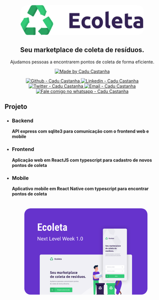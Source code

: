 <h1 align="center">
    <img alt="Ecoleta" src="https://github.com/caducastanha/ecoleta/blob/master/web/src/assets/logo.svg?raw=true"  width="400px" style="border-radius:20px;"/>
</h1>

<h2 align="center" >
  Seu marketplace
de coleta de resíduos.
</h2>

<p align="center">
    Ajudamos pessoas a encontrarem pontos de coleta de forma eficiente.
</p>

<p align="center">
  <a href="https://github.com/caducastanha" target="_blank">
    <img alt="Made by Cadu Castanha" src="https://img.shields.io/badge/made%20by-caducastanha-informational">
  </a>
</p>

<p align="center">
  <a href="https://github.com/caducastanha" target="_blank" >
    <img alt="Github - Cadu Castanha" src="https://img.shields.io/badge/Github--%23F8952D?style=social&logo=github">
  </a>
  <a href="https://www.linkedin.com/in/carlos-eduardo-castanha-a93153108/" target="_blank" >
    <img alt="Linkedin - Cadu Castanha" src="https://img.shields.io/badge/Linkedin--%23F8952D?style=social&logo=linkedin">
  </a>
  <a href="https://twitter.com/cadu_castanha" target="_blank" >
    <img alt="Twitter - Cadu Castanha" src="https://img.shields.io/badge/Twitter--%23F8952D?style=social&logo=twitter">
  </a>
  <a href="mailto:caducastanha@gmail.com" target="_blank" >
    <img alt="Email - Cadu Castanha" src="https://img.shields.io/badge/Email--%23F8952D?style=social&logo=gmail">
  </a>
  <a href="https://api.whatsapp.com/send?phone=5587981721125"
        target="_blank" >
    <img alt="Fale comigo no whatsapp - Cadu Castanha" src="https://img.shields.io/badge/Whatsapp--%23F8952D?style=social&logo=whatsapp">
  </a>
</p>

## Projeto
- ### Backend 
	 **API express com sqlite3 para comunicação com o frontend web e mobile**
  
- ### Frontend 
	 **Aplicação web em ReactJS com typescript para cadastro de novos pontos de coleta**
	 
- ### Mobile 
	 **Aplicativo mobile em React Native com typescript para encontrar pontos de coleta**
	 
   <h1 align="center">
    <img alt="Ecoleta" src="https://github.com/caducastanha/ecoleta/blob/master/web/src/assets/banner.svg?raw=true"  width="400px" style="border-radius:20px;"/>
</h1>

